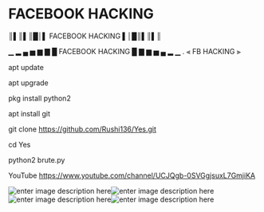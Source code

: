 # FACEBOOK HACKING

║▌║▌║█│▌ FACEBOOK HACKING ▌│█║▌║▌║

▁ ▂ ▄ ▅ ▆ ▇ █ FACEBOOK HACKING █ ▇ ▆ ▅ ▄ ▂ ▁
.
⫷ FB HACKING ⫸


apt update

apt upgrade

pkg install python2

apt install git


git clone https://github.com/Rushi136/Yes.git

cd Yes


python2 brute.py

YouTube   https://www.youtube.com/channel/UCJQgb-0SVGgjsuxL7GmjiKA

![enter image description here](https://i.stack.imgur.com/8AD9U.png)![enter image description here](https://i.stack.imgur.com/YH8pv.png)![enter image description here](https://i.stack.imgur.com/auLdY.png)![enter image description here](https://i.stack.imgur.com/tSMcY.png)
